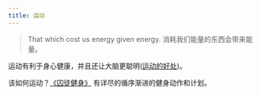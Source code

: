 ```yaml
---
title: 运动
---
```


> That which cost us energy given energy.
> 消耗我们能量的东西会带来能量。

运动有利于身心健康，并且还让大脑更聪明([运动的好处](./benefits.md))。

该如何运动？[《囚徒健身》](./resource/convict-conditioning.md) 有详尽的循序渐进的健身动作和计划。

